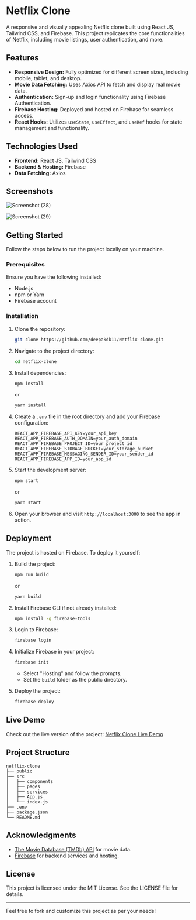 # Netflix Clone

A responsive and visually appealing Netflix clone built using React JS, Tailwind CSS, and Firebase. This project replicates the core functionalities of Netflix, including movie listings, user authentication, and more.

## Features

- **Responsive Design:** Fully optimized for different screen sizes, including mobile, tablet, and desktop.
- **Movie Data Fetching:** Uses Axios API to fetch and display real movie data.
- **Authentication:** Sign-up and login functionality using Firebase Authentication.
- **Firebase Hosting:** Deployed and hosted on Firebase for seamless access.
- **React Hooks:** Utilizes `useState`, `useEffect`, and `useRef` hooks for state management and functionality.

## Technologies Used

- **Frontend:** React JS, Tailwind CSS
- **Backend & Hosting:** Firebase
- **Data Fetching:** Axios

## Screenshots

![Screenshot (28)](https://github.com/user-attachments/assets/7ed52643-7e82-4be3-b7e8-289d29e231c5)

![Screenshot (29)](https://github.com/user-attachments/assets/6ae8a95b-39e9-42a1-ae77-c0591abaf44c)

## Getting Started

Follow the steps below to run the project locally on your machine.

### Prerequisites

Ensure you have the following installed:

- Node.js
- npm or Yarn
- Firebase account

### Installation

1. Clone the repository:
   ```bash
   git clone https://github.com/deepakdk11/Netflix-clone.git
   ```

2. Navigate to the project directory:
   ```bash
   cd netflix-clone
   ```

3. Install dependencies:
   ```bash
   npm install
   ```
   or
   ```bash
   yarn install
   ```

4. Create a `.env` file in the root directory and add your Firebase configuration:
   ```env
   REACT_APP_FIREBASE_API_KEY=your_api_key
   REACT_APP_FIREBASE_AUTH_DOMAIN=your_auth_domain
   REACT_APP_FIREBASE_PROJECT_ID=your_project_id
   REACT_APP_FIREBASE_STORAGE_BUCKET=your_storage_bucket
   REACT_APP_FIREBASE_MESSAGING_SENDER_ID=your_sender_id
   REACT_APP_FIREBASE_APP_ID=your_app_id
   ```

5. Start the development server:
   ```bash
   npm start
   ```
   or
   ```bash
   yarn start
   ```

6. Open your browser and visit `http://localhost:3000` to see the app in action.

## Deployment

The project is hosted on Firebase. To deploy it yourself:

1. Build the project:
   ```bash
   npm run build
   ```
   or
   ```bash
   yarn build
   ```

2. Install Firebase CLI if not already installed:
   ```bash
   npm install -g firebase-tools
   ```

3. Login to Firebase:
   ```bash
   firebase login
   ```

4. Initialize Firebase in your project:
   ```bash
   firebase init
   ```
   - Select "Hosting" and follow the prompts.
   - Set the `build` folder as the public directory.

5. Deploy the project:
   ```bash
   firebase deploy
   ```

## Live Demo

Check out the live version of the project: [Netflix Clone Live Demo](https://netflx-clonee.netlify.app/)

## Project Structure

```
netflix-clone
├── public
├── src
│   ├── components
│   ├── pages
│   ├── services
│   ├── App.js
│   └── index.js
├── .env
├── package.json
└── README.md
```

## Acknowledgments

- [The Movie Database (TMDb) API](https://www.themoviedb.org/documentation/api) for movie data.
- [Firebase](https://firebase.google.com/) for backend services and hosting.

## License

This project is licensed under the MIT License. See the LICENSE file for details.

---

Feel free to fork and customize this project as per your needs!

